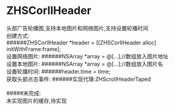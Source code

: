 # ZHSCorllHeader
头部广告轮播图,支持本地图片和网络图片,支持设置轮播时间<br>
创建方式:<br>
######ZHSCorllHeader *header = [[ZHSCorllHeader alloc] initWithFrame:frame];<br>
设置网络图片:
######NSArray *array = @[...];//数组放入图片地址<br>
设置本地图片:
######NSArray *array = @[...];//数组放入图片名<br>
设置轮播时间:
######header.time = time;<br>
获取头部点击事件:
######实现代理:ZHScrollHeaderTaped<br>
<br>
#####未完成:<br>
未实现图片的缓存,待实现
